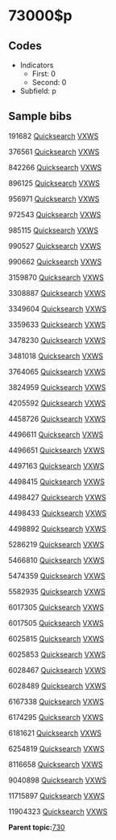 # 73000$p

## Codes

-   Indicators
    -   First: 0
    -   Second: 0
-   Subfield: p

## Sample bibs

191682 [Quicksearch](https://search.library.yale.edu/catalog/191682) [VXWS](http://prodorbis.library.yale.edu:7014/vxws/GetHoldingsService?bibId=191682)

376561 [Quicksearch](https://search.library.yale.edu/catalog/376561) [VXWS](http://prodorbis.library.yale.edu:7014/vxws/GetHoldingsService?bibId=376561)

842266 [Quicksearch](https://search.library.yale.edu/catalog/842266) [VXWS](http://prodorbis.library.yale.edu:7014/vxws/GetHoldingsService?bibId=842266)

896125 [Quicksearch](https://search.library.yale.edu/catalog/896125) [VXWS](http://prodorbis.library.yale.edu:7014/vxws/GetHoldingsService?bibId=896125)

956971 [Quicksearch](https://search.library.yale.edu/catalog/956971) [VXWS](http://prodorbis.library.yale.edu:7014/vxws/GetHoldingsService?bibId=956971)

972543 [Quicksearch](https://search.library.yale.edu/catalog/972543) [VXWS](http://prodorbis.library.yale.edu:7014/vxws/GetHoldingsService?bibId=972543)

985115 [Quicksearch](https://search.library.yale.edu/catalog/985115) [VXWS](http://prodorbis.library.yale.edu:7014/vxws/GetHoldingsService?bibId=985115)

990527 [Quicksearch](https://search.library.yale.edu/catalog/990527) [VXWS](http://prodorbis.library.yale.edu:7014/vxws/GetHoldingsService?bibId=990527)

990662 [Quicksearch](https://search.library.yale.edu/catalog/990662) [VXWS](http://prodorbis.library.yale.edu:7014/vxws/GetHoldingsService?bibId=990662)

3159870 [Quicksearch](https://search.library.yale.edu/catalog/3159870) [VXWS](http://prodorbis.library.yale.edu:7014/vxws/GetHoldingsService?bibId=3159870)

3308887 [Quicksearch](https://search.library.yale.edu/catalog/3308887) [VXWS](http://prodorbis.library.yale.edu:7014/vxws/GetHoldingsService?bibId=3308887)

3349604 [Quicksearch](https://search.library.yale.edu/catalog/3349604) [VXWS](http://prodorbis.library.yale.edu:7014/vxws/GetHoldingsService?bibId=3349604)

3359633 [Quicksearch](https://search.library.yale.edu/catalog/3359633) [VXWS](http://prodorbis.library.yale.edu:7014/vxws/GetHoldingsService?bibId=3359633)

3478230 [Quicksearch](https://search.library.yale.edu/catalog/3478230) [VXWS](http://prodorbis.library.yale.edu:7014/vxws/GetHoldingsService?bibId=3478230)

3481018 [Quicksearch](https://search.library.yale.edu/catalog/3481018) [VXWS](http://prodorbis.library.yale.edu:7014/vxws/GetHoldingsService?bibId=3481018)

3764065 [Quicksearch](https://search.library.yale.edu/catalog/3764065) [VXWS](http://prodorbis.library.yale.edu:7014/vxws/GetHoldingsService?bibId=3764065)

3824959 [Quicksearch](https://search.library.yale.edu/catalog/3824959) [VXWS](http://prodorbis.library.yale.edu:7014/vxws/GetHoldingsService?bibId=3824959)

4205592 [Quicksearch](https://search.library.yale.edu/catalog/4205592) [VXWS](http://prodorbis.library.yale.edu:7014/vxws/GetHoldingsService?bibId=4205592)

4458726 [Quicksearch](https://search.library.yale.edu/catalog/4458726) [VXWS](http://prodorbis.library.yale.edu:7014/vxws/GetHoldingsService?bibId=4458726)

4496611 [Quicksearch](https://search.library.yale.edu/catalog/4496611) [VXWS](http://prodorbis.library.yale.edu:7014/vxws/GetHoldingsService?bibId=4496611)

4496651 [Quicksearch](https://search.library.yale.edu/catalog/4496651) [VXWS](http://prodorbis.library.yale.edu:7014/vxws/GetHoldingsService?bibId=4496651)

4497163 [Quicksearch](https://search.library.yale.edu/catalog/4497163) [VXWS](http://prodorbis.library.yale.edu:7014/vxws/GetHoldingsService?bibId=4497163)

4498415 [Quicksearch](https://search.library.yale.edu/catalog/4498415) [VXWS](http://prodorbis.library.yale.edu:7014/vxws/GetHoldingsService?bibId=4498415)

4498427 [Quicksearch](https://search.library.yale.edu/catalog/4498427) [VXWS](http://prodorbis.library.yale.edu:7014/vxws/GetHoldingsService?bibId=4498427)

4498433 [Quicksearch](https://search.library.yale.edu/catalog/4498433) [VXWS](http://prodorbis.library.yale.edu:7014/vxws/GetHoldingsService?bibId=4498433)

4498892 [Quicksearch](https://search.library.yale.edu/catalog/4498892) [VXWS](http://prodorbis.library.yale.edu:7014/vxws/GetHoldingsService?bibId=4498892)

5286219 [Quicksearch](https://search.library.yale.edu/catalog/5286219) [VXWS](http://prodorbis.library.yale.edu:7014/vxws/GetHoldingsService?bibId=5286219)

5466810 [Quicksearch](https://search.library.yale.edu/catalog/5466810) [VXWS](http://prodorbis.library.yale.edu:7014/vxws/GetHoldingsService?bibId=5466810)

5474359 [Quicksearch](https://search.library.yale.edu/catalog/5474359) [VXWS](http://prodorbis.library.yale.edu:7014/vxws/GetHoldingsService?bibId=5474359)

5582935 [Quicksearch](https://search.library.yale.edu/catalog/5582935) [VXWS](http://prodorbis.library.yale.edu:7014/vxws/GetHoldingsService?bibId=5582935)

6017305 [Quicksearch](https://search.library.yale.edu/catalog/6017305) [VXWS](http://prodorbis.library.yale.edu:7014/vxws/GetHoldingsService?bibId=6017305)

6017505 [Quicksearch](https://search.library.yale.edu/catalog/6017505) [VXWS](http://prodorbis.library.yale.edu:7014/vxws/GetHoldingsService?bibId=6017505)

6025815 [Quicksearch](https://search.library.yale.edu/catalog/6025815) [VXWS](http://prodorbis.library.yale.edu:7014/vxws/GetHoldingsService?bibId=6025815)

6025853 [Quicksearch](https://search.library.yale.edu/catalog/6025853) [VXWS](http://prodorbis.library.yale.edu:7014/vxws/GetHoldingsService?bibId=6025853)

6028467 [Quicksearch](https://search.library.yale.edu/catalog/6028467) [VXWS](http://prodorbis.library.yale.edu:7014/vxws/GetHoldingsService?bibId=6028467)

6028489 [Quicksearch](https://search.library.yale.edu/catalog/6028489) [VXWS](http://prodorbis.library.yale.edu:7014/vxws/GetHoldingsService?bibId=6028489)

6167338 [Quicksearch](https://search.library.yale.edu/catalog/6167338) [VXWS](http://prodorbis.library.yale.edu:7014/vxws/GetHoldingsService?bibId=6167338)

6174295 [Quicksearch](https://search.library.yale.edu/catalog/6174295) [VXWS](http://prodorbis.library.yale.edu:7014/vxws/GetHoldingsService?bibId=6174295)

6181621 [Quicksearch](https://search.library.yale.edu/catalog/6181621) [VXWS](http://prodorbis.library.yale.edu:7014/vxws/GetHoldingsService?bibId=6181621)

6254819 [Quicksearch](https://search.library.yale.edu/catalog/6254819) [VXWS](http://prodorbis.library.yale.edu:7014/vxws/GetHoldingsService?bibId=6254819)

8116658 [Quicksearch](https://search.library.yale.edu/catalog/8116658) [VXWS](http://prodorbis.library.yale.edu:7014/vxws/GetHoldingsService?bibId=8116658)

9040898 [Quicksearch](https://search.library.yale.edu/catalog/9040898) [VXWS](http://prodorbis.library.yale.edu:7014/vxws/GetHoldingsService?bibId=9040898)

11715897 [Quicksearch](https://search.library.yale.edu/catalog/11715897) [VXWS](http://prodorbis.library.yale.edu:7014/vxws/GetHoldingsService?bibId=11715897)

11904323 [Quicksearch](https://search.library.yale.edu/catalog/11904323) [VXWS](http://prodorbis.library.yale.edu:7014/vxws/GetHoldingsService?bibId=11904323)

**Parent topic:**[730](../../tags/730/730.md)


